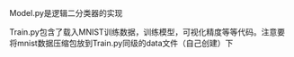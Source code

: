 Model.py是逻辑二分类器的实现

Train.py包含了载入MNIST训练数据，训练模型，可视化精度等等代码。注意要将mnist数据压缩包放到Train.py同级的data文件（自己创建）下

